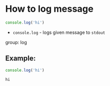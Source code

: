 # How to log message

```js
console.log('hi')
```

- `console.log` - logs given message to `stdout`

group: log

## Example: 
```js
console.log('hi')
```
```
hi

```

